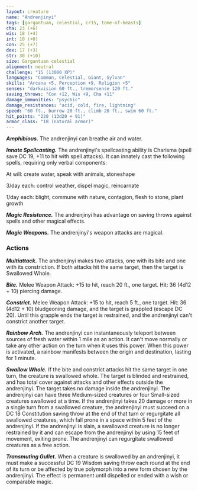 ```yaml
---
layout: creature
name: "Andrenjinyi"
tags: [gargantuan, celestial, cr15, tome-of-beasts]
cha: 23 (+6)
wis: 18 (+4)
int: 10 (+0)
con: 25 (+7)
dex: 17 (+3)
str: 30 (+10)
size: Gargantuan celestial
alignment: neutral
challenge: "15 (13000 XP)"
languages: "Common, Celestial, Giant, Sylvan"
skills: "Arcana +5, Perception +9, Religion +5"
senses: "darkvision 60 ft., tremorsense 120 ft."
saving_throws: "Con +12, Wis +9, Cha +11"
damage_immunities: "psychic"
damage_resistances: "acid, cold, fire, lightning"
speed: "60 ft., burrow 20 ft., climb 20 ft., swim 60 ft."
hit_points: "228 (13d20 + 91)"
armor_class: "18 (natural armor)"
---
```


***Amphibious.*** The andrenjinyi can breathe air and water.

***Innate Spellcasting.*** The andrenjinyi's spellcasting ability is Charisma (spell save DC 19, +11 to hit with spell attacks). It can innately cast the following spells, requiring only verbal components:

At will: create water, speak with animals, stoneshape

3/day each: control weather, dispel magic, reincarnate

1/day each: blight, commune with nature, contagion, flesh to stone, plant growth

***Magic Resistance.*** The andrenjinyi has advantage on saving throws against spells and other magical effects.

***Magic Weapons.*** The andrenjinyi's weapon attacks are magical.

### Actions

***Multiattack.*** The andrenjinyi makes two attacks, one with its bite and one with its constriction. If both attacks hit the same target, then the target is Swallowed Whole.

***Bite.*** Melee Weapon Attack: +15 to hit, reach 20 ft., one target. Hit: 36 (4d12 + 10) piercing damage.

***Constrict.*** Melee Weapon Attack: +15 to hit, reach 5 ft., one target. Hit: 36 (4d12 + 10) bludgeoning damage, and the target is grappled (escape DC 20). Until this grapple ends the target is restrained, and the andrenjinyi can't constrict another target.

***Rainbow Arch.*** The andrenjinyi can instantaneously teleport between sources of fresh water within 1 mile as an action. It can't move normally or take any other action on the turn when it uses this power. When this power is activated, a rainbow manifests between the origin and destination, lasting for 1 minute.

***Swallow Whole.*** If the bite and constrict attacks hit the same target in one turn, the creature is swallowed whole. The target is blinded and restrained, and has total cover against attacks and other effects outside the andrenjinyi. The target takes no damage inside the andrenjinyi. The andrenjinyi can have three Medium-sized creatures or four Small-sized creatures swallowed at a time. If the andrenjinyi takes 20 damage or more in a single turn from a swallowed creature, the andrenjinyi must succeed on a DC 18 Constitution saving throw at the end of that turn or regurgitate all swallowed creatures, which fall prone in a space within 5 feet of the andrenjinyi. If the andrenjinyi is slain, a swallowed creature is no longer restrained by it and can escape from the andrenjinyi by using 15 feet of movement, exiting prone. The andrenjinyi can regurgitate swallowed creatures as a free action.

***Transmuting Gullet.*** When a creature is swallowed by an andrenjinyi, it must make a successful DC 19 Wisdom saving throw each round at the end of its turn or be affected by true polymorph into a new form chosen by the andrenjinyi. The effect is permanent until dispelled or ended with a wish or comparable magic.

